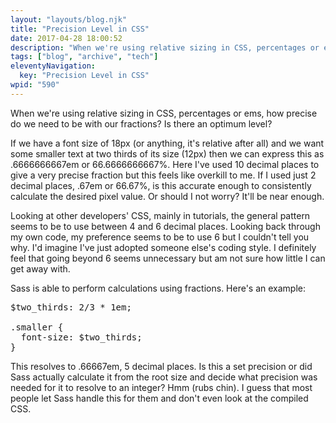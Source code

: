 ```yaml
---
layout: "layouts/blog.njk"
title: "Precision Level in CSS"
date: 2017-04-28 18:00:52
description: "When we're using relative sizing in CSS, percentages or ems, how precise do we need to be with our fractions? Is there an optimum level?"
tags: ["blog", "archive", "tech"]
eleventyNavigation:
  key: "Precision Level in CSS"
wpid: "590"
---
```


When we're using relative sizing in CSS, percentages or ems, how precise do we need to be with our fractions? Is there an optimum level?

If we have a font size of 18px (or anything, it's relative after all) and we want some smaller text at two thirds of its size (12px) then we can express this as .6666666667em or 66.6666666667%. Here I've used 10 decimal places to give a very precise fraction but this feels like overkill to me. If I used just 2 decimal places, .67em or 66.67%, is this accurate enough to consistently calculate the desired pixel value. Or should I not worry? It'll be near enough.

Looking at other developers' CSS, mainly in tutorials, the general pattern seems to be to use between 4 and 6 decimal places. Looking back through my own code, my preference seems to be to use 6 but I couldn't tell you why. I'd imagine I've just adopted someone else's coding style. I definitely feel that going beyond 6 seems unnecessary but am not sure how little I can get away with.

Sass is able to perform calculations using fractions. Here's an example:

<code></code>

<pre>$two_thirds: 2/3 * 1em;

.smaller {
  font-size: $two_thirds;
}
</pre>

This resolves to .66667em, 5 decimal places. Is this a set precision or did Sass actually calculate it from the root size and decide what precision was needed for it to resolve to an integer? Hmm (rubs chin). I guess that most people let Sass handle this for them and don't even look at the compiled CSS.
